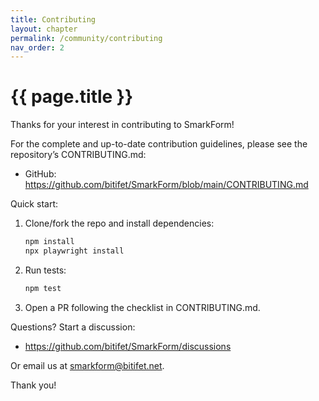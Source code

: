 ```yaml
---
title: Contributing
layout: chapter
permalink: /community/contributing
nav_order: 2
---
```


# {{ page.title }}

Thanks for your interest in contributing to SmarkForm!

For the complete and up-to-date contribution guidelines, please see the repository’s CONTRIBUTING.md:
- GitHub: https://github.com/bitifet/SmarkForm/blob/main/CONTRIBUTING.md

Quick start:
1. Clone/fork the repo and install dependencies:
   ```bash
   npm install
   npx playwright install
   ```
2. Run tests:
   ```bash
   npm test
   ```
3. Open a PR following the checklist in CONTRIBUTING.md.

Questions? Start a discussion:
- https://github.com/bitifet/SmarkForm/discussions

Or email us at [smarkform@bitifet.net](mailto:smarkform@bitifet.net).

Thank you!
